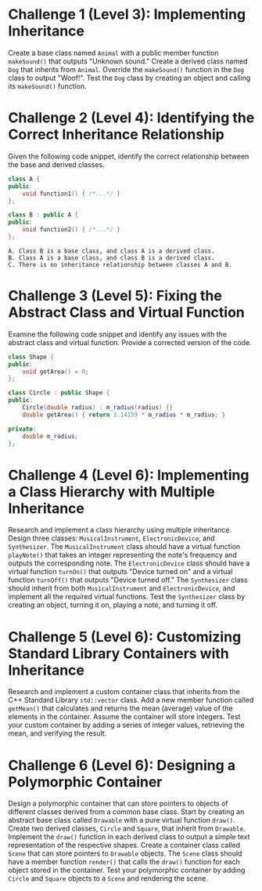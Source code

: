 # Challenge 1 (Level 3): Implementing Inheritance

Create a base class named `Animal` with a public member function `makeSound()` that outputs "Unknown sound." Create a derived class named `Dog` that inherits from `Animal`. Override the `makeSound()` function in the `Dog` class to output "Woof!". Test the `Dog` class by creating an object and calling its `makeSound()` function.

# Challenge 2 (Level 4): Identifying the Correct Inheritance Relationship

Given the following code snippet, identify the correct relationship between the base and derived classes.

```cpp
class A {
public:
    void function1() { /*...*/ }
};

class B : public A {
public:
    void function2() { /*...*/ }
};
```

```
A. Class B is a base class, and class A is a derived class.
B. Class A is a base class, and class B is a derived class.
C. There is no inheritance relationship between classes A and B.
```

# Challenge 3 (Level 5): Fixing the Abstract Class and Virtual Function

Examine the following code snippet and identify any issues with the abstract class and virtual function. Provide a corrected version of the code.

```cpp
class Shape {
public:
    void getArea() = 0;
};

class Circle : public Shape {
public:
    Circle(double radius) : m_radius(radius) {}
    double getArea() { return 3.14159 * m_radius * m_radius; }

private:
    double m_radius;
};
```

# Challenge 4 (Level 6): Implementing a Class Hierarchy with Multiple Inheritance

Research and implement a class hierarchy using multiple inheritance. Design three classes: `MusicalInstrument`, `ElectronicDevice`, and `Synthesizer`. The `MusicalInstrument` class should have a virtual function `playNote()` that takes an integer representing the note's frequency and outputs the corresponding note. The `ElectronicDevice` class should have a virtual function `turnOn()` that outputs "Device turned on" and a virtual function `turnOff()` that outputs "Device turned off." The `Synthesizer` class should inherit from both `MusicalInstrument` and `ElectronicDevice`, and implement all the required virtual functions. Test the `Synthesizer` class by creating an object, turning it on, playing a note, and turning it off.

# Challenge 5 (Level 6): Customizing Standard Library Containers with Inheritance

Research and implement a custom container class that inherits from the C++ Standard Library `std::vector` class. Add a new member function called `getMean()` that calculates and returns the mean (average) value of the elements in the container. Assume the container will store integers. Test your custom container by adding a series of integer values, retrieving the mean, and verifying the result.

# Challenge 6 (Level 6): Designing a Polymorphic Container

Design a polymorphic container that can store pointers to objects of different classes derived from a common base class. Start by creating an abstract base class called `Drawable` with a pure virtual function `draw()`. Create two derived classes, `Circle` and `Square`, that inherit from `Drawable`. Implement the `draw()` function in each derived class to output a simple text representation of the respective shapes. Create a container class called `Scene` that can store pointers to `Drawable` objects. The `Scene` class should have a member function `render()` that calls the `draw()` function for each object stored in the container. Test your polymorphic container by adding `Circle` and `Square` objects to a `Scene` and rendering the scene.